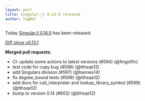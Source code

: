 ```yaml
---
layout: post
title: Singular.jl 0.14.0 released
author: TagBot
---
```


Today [Singular.jl 0.14.0](https://github.com/oscar-system/Singular.jl/releases/tag/v0.14.0) has
been released.

[Diff since v0.13.1](https://github.com/oscar-system/Singular.jl/compare/v0.13.1...v0.14.0)



**Merged pull requests:**
- CI: update some actions to latest versions (#594) (@fingolfin)
- test code for copy bug (#596) (@tthsqe12)
- add Singulars division (#597) (@hannes14)
- fix degree_bound tests (#598) (@tthsqe12)
- add docs for call_interpreter and lookup_library_symbol (#599) (@tthsqe12)
- bump to version 0.14 (#602) (@tthsqe12)
